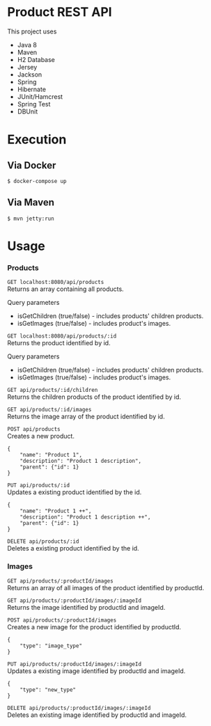 # Product REST API #

This project uses
- Java 8
- Maven
- H2 Database
- Jersey
- Jackson
- Spring
- Hibernate
- JUnit/Hamcrest
- Spring Test
- DBUnit

# Execution #

## Via Docker ##
``` $ docker-compose up ```

## Via Maven ##
```$ mvn jetty:run```

# Usage #

### Products ###

``` GET localhost:8080/api/products ```\
Returns an array containing all products.

Query parameters

* isGetChildren (true/false) - includes products' children products.
* isGetImages (true/false) - includes product's images. 


``` GET localhost:8080/api/products/:id ```\
Returns the product identified by id.

Query parameters

* isGetChildren (true/false) - includes products' children products.
* isGetImages (true/false) - includes product's images. 


``` GET api/products/:id/children ```\
Returns the children products of the product identified by id.


``` GET api/products/:id/images ```\
Returns the image array of the product identified by id.


``` POST api/products ```\
Creates a new product.
```
{
    "name": "Product 1",
    "description": "Product 1 description",
    "parent": {"id": 1}
}
```
``` PUT api/products/:id ```\
Updates a existing product identified by the id.
```
{
    "name": "Product 1 ++",
    "description": "Product 1 description ++",
    "parent": {"id": 1}
}
```


``` DELETE api/products/:id ```\
Deletes a existing product identified by the id.


### Images ###

``` GET api/products/:productId/images ```\
Returns an array of all images of the product identified by productId.


``` GET api/products/:productId/images/:imageId ```\
Returns the image identified by productId and imageId.


``` POST api/products/:productId/images ```\
Creates a new image for the product identified by productId.
```
{
    "type": "image_type"
}
```

``` PUT api/products/:productId/images/:imageId ```\
Updates a existing image identified by productId and imageId.
```
{
    "type": "new_type"
}
```

``` DELETE api/products/:productId/images/:imageId ```\
Deletes an existing image identified by productId and imageId.